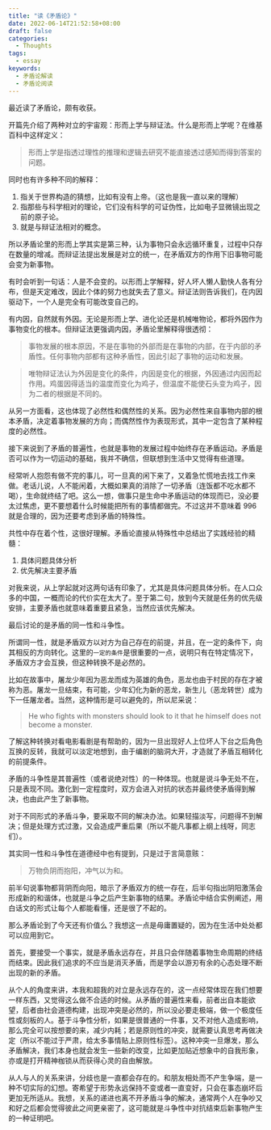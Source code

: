 ```yaml
---
title: "读《矛盾论》"
date: 2022-06-14T21:52:58+08:00
draft: false
categories:
  - Thoughts
tags:
  - essay
keywords:
  - 矛盾论解读
  - 矛盾论阅读
---
```


最近读了矛盾论，颇有收获。

开篇先介绍了两种对立的宇宙观：形而上学与辩证法。什么是形而上学呢？在维基百科中这样定义：

> 形而上学是指透过理性的推理和逻辑去研究不能直接透过感知而得到答案的问题。

同时也有许多种不同的解释：

1. 指关于世界构造的猜想，比如有没有上帝。（这也是我一直以来的理解）
2. 指那些与科学相对的理论，它们没有科学的可证伪性，比如电子显微镜出现之前的原子论。
3. 就是与辩证法相对的概念。

所以矛盾论里的形而上学其实是第三种，认为事物只会永远循环重复，过程中只存在数量的增减。而辩证法提出发展是对立的统一，在矛盾双方的作用下旧事物可能会变为新事物。

有时会听到一句话：人是不会变的。以形而上学解释，好人坏人懒人勤快人各有分布，但是天定难改，因此个体的努力也就失去了意义。辩证法则告诉我们，在内因驱动下，一个人是完全有可能改变自己的。

有内因，自然就有外因。无论是形而上学、进化论还是机械唯物论，都将外因作为事物变化的根本。但辩证法更强调内因，矛盾论里解释得很透彻：

> 事物发展的根本原因，不是在事物的外部而是在事物的内部，在于内部的矛盾性。任何事物内部都有这种矛盾性，因此引起了事物的运动和发展。

> 唯物辩证法认为外因是变化的条件，内因是变化的根据，外因通过内因而起作用。鸡蛋因得适当的温度而变化为鸡子，但温度不能使石头变为鸡子，因为二者的根据是不同的。

从另一方面看，这也体现了必然性和偶然性的关系。因为必然性来自事物内部的根本矛盾，决定着事物发展的方向；而偶然性作为表现形式，其中一定包含了某种程度的必然性。

接下来说到了矛盾的普遍性，也就是事物的发展过程中始终存在矛盾运动。矛盾是否可以作为一切运动的基础，我并不确信，但联想到生活中又觉得有些道理。

经常听人抱怨有做不完的事儿，可一旦真的闲下来了，又着急忙慌地去找工作来做。老话儿说，人不能闲着，大概如果真的消除了一切矛盾（连饭都不吃水都不喝），生命就终结了吧。这么一想，做事只是生命中矛盾运动的体现而已，没必要太过焦虑，更不要想着什么时候能把所有的事情都做完。不过这并不意味着 996 就是合理的，因为还要考虑到矛盾的特殊性。

共性中存在着个性，这很好理解。矛盾论直接从特殊性中总结出了实践经验的精髓：

1. 具体问题具体分析
2. 优先解决主要矛盾

对我来说，从上学起就对这两句话有印象了，尤其是具体问题具体分析。在人口众多的中国，一概而论的代价实在太大了。至于第二句，放到今天就是任务的优先级安排，主要矛盾也就意味着重要且紧急，当然应该优先解决。

最后讨论的是矛盾的同一性和斗争性。

所谓同一性，就是矛盾双方以对方为自己存在的前提，并且，在一定的条件下，向其相反的方向转化。这里的`一定的条件`是很重要的一点，说明只有在特定情况下，矛盾双方才会互换，但这种转换不是必然的。

比如在故事中，屠龙少年因为恶龙而成为英雄的角色，恶龙也由于村民的存在才被称为恶。屠龙一旦结束，有可能，少年幻化为新的恶龙，新生儿（恶龙转世）成为下一任屠龙者。当然，这种情形是可以避免的，所以尼采说：

> He who fights with monsters should look to it that he himself does not become a monster.

了解这种转换对看电影看剧是有帮助的，因为一旦出现好人上位坏人下台之后角色互换的反转，我就可以淡定地想到，由于编剧的脑洞大开，才造就了矛盾互相转化的前提条件。

矛盾的斗争性是其普遍性（或者说绝对性）的一种体现。也就是说斗争无处不在，只是表现不同。激化到一定程度时，双方会进入对抗的状态并最终使矛盾得到解决，也由此产生了新事物。

对于不同形式的矛盾斗争，要采取不同的解决办法。如果轻描淡写，问题得不到解决；但是处理方式过激，又会造成严重后果（所以不能凡事都上纲上线呀，同志们）。

其实同一性和斗争性在道德经中也有提到，只是过于言简意赅：

> 万物负阴而抱阳，冲气以为和。

前半句说事物都背阴而向阳，暗示了矛盾双方的统一存在，后半句指出阴阳激荡会形成新的和谐体，也就是斗争之后产生新事物的结果。矛盾论中结合实例阐述，用白话文的形式让每个人都能看懂，还是很了不起的。

那么矛盾论到了今天还有价值么？我想这一点是毋庸置疑的，因为在生活中处处都可以应用到它。

首先，要接受一个事实，就是矛盾永远存在，并且只会伴随着事物生命周期的终结而结束。因此我们追求的不应当是消灭矛盾，而是学会以游刃有余的心态处理不断出现的新的矛盾。

从个人的角度来讲，本我和超我的对立是永远存在的，这一点经常体现在我们想要一样东西，又觉得这么做不合适的时候。从矛盾的普遍性来看，前者出自本能欲望，后者由社会道德构建，出现冲突是必然的，所以没必要走极端，做一个极度任性或刻板的人。基于斗争性分析，如果是很普通的一件事，又不对他人造成影响，那么完全可以按想要的来，减少内耗；若是原则性的冲突，就需要认真思考再做决定（所以不能过于严肃，给太多事情贴上原则性标签）。这种冲突一旦爆发，那么矛盾解决，我们本身也就会发生一些新的改变，比如更加贴近想象中的自我形象，亦或是打开精神枷锁从而获得心灵的自由解放。

从人与人的关系来讲，分歧也是一直都会存在的。和朋友相处而不产生争端，是一种不切实际的幻想。寄希望于形势永远保持不变或者一直变好，只会在事态崩坏后更加无所适从。我想，关系的递进也离不开矛盾斗争的解决，通常两个人在争吵又和好之后都会觉得彼此之间更亲密了，这可能就是斗争性中对抗结束后新事物产生的一种证明吧。
